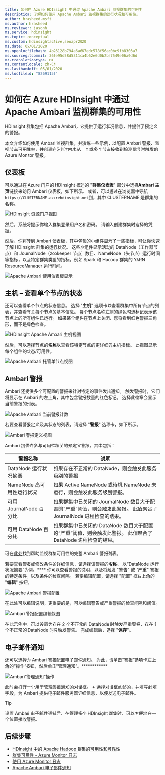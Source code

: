 ```yaml
---
title: 如何在 Azure HDInsight 中通过 Apache Ambari 监视群集的可用性
description: 了解如何使用 Apache Ambari 监视群集的运行状况和可用性。
author: hrasheed-msft
ms.author: hrasheed
ms.reviewer: jasonh
ms.service: hdinsight
ms.topic: conceptual
ms.custom: hdinsightactive,seoapr2020
ms.date: 05/01/2020
ms.openlocfilehash: 4b26128b794a6a667edc578f56ad0bc9fb8303a7
ms.sourcegitcommit: 366e95d58d5311ca4b62e6d0b2b47549e06a0d6d
ms.translationtype: MT
ms.contentlocale: zh-CN
ms.lasthandoff: 05/01/2020
ms.locfileid: "82691156"
---
```

# <a name="how-to-monitor-cluster-availability-with-apache-ambari-in-azure-hdinsight"></a>如何在 Azure HDInsight 中通过 Apache Ambari 监视群集的可用性

HDInsight 群集包括 Apache Ambari，它提供了运行状况信息，并提供了预定义的警报。

本文介绍如何使用 Ambari 监视群集，并演练一些示例，以配置 Ambari 警报、监视节点可用性率，并创建在5小时内未从一个或多个节点接收到检测信号时触发的 Azure Monitor 警报。

## <a name="dashboard"></a>仪表板

可以通过在 Azure 门户的 HDInsight 概述的 "**群集仪表板**" 部分中选择**Ambari 主页**链接来访问 Ambari 仪表板，如下所示。 或者，可以通过在浏览器中导航`https://CLUSTERNAME.azurehdinsight.net`到，其中 CLUSTERNAME 是群集的名称。

![HDInsight 资源门户视图](media/hdinsight-cluster-availability/azure-portal-dashboard-ambari.png)

然后，系统将提示你输入群集登录用户名和密码。 请输入创建群集时选择的凭据。

然后，你将转到 Ambari 仪表板，其中包含的小组件显示了一些指标，可让你快速了解 HDInsight 群集的运行状况。 这些小组件显示活动的 DataNode（工作器节点）和 JournalNode（zookeeper 节点）数目、NameNode（头节点）运行时间等指标，以及特定群集类型的指标，例如 Spark 和 Hadoop 群集的 YARN ResourceManager 运行时间。

![Apache Ambari 使用仪表板显示](media/hdinsight-cluster-availability/apache-ambari-dashboard.png)

## <a name="hosts--view-individual-node-status"></a>主机 – 查看单个节点的状态

还可以查看单个节点的状态信息。 选择 "**主机**" 选项卡以查看群集中所有节点的列表，并查看有关每个节点的基本信息。 每个节点名称左侧的绿色勾选标记表示该节点上的所有组件已运行。 如果某个组件在节点上关闭，您将看到红色警报三角形，而不是绿色检查。

![HDInsight Apache Ambari 主机视图](media/hdinsight-cluster-availability/apache-ambari-hosts1.png)

然后，可以选择节点的**名称**以查看该特定节点的更详细的主机指标。 此视图显示每个组件的状态/可用性。

![Apache Ambari 托管单节点视图](media/hdinsight-cluster-availability/apache-ambari-hosts-node.png)

## <a name="ambari-alerts"></a>Ambari 警报

Ambari 还提供多个可配置的警报来针对特定的事件发出通知。 触发警报时，它们将显示在 Ambari 的左上角，其中包含警报数量的红色标记。 选择此徽章会显示当前警报的列表。

![Apache Ambari 当前警报计数](media/hdinsight-cluster-availability/apache-ambari-alerts.png)

若要查看警报定义及其状态的列表，请选择 "**警报**" 选项卡，如下所示。

![Ambari 警报定义视图](media/hdinsight-cluster-availability/ambari-alerts-definitions.png)

Ambari 提供许多与可用性相关的预定义警报，其中包括：

| 警报名称                        | 说明   |
|---|---|
| DataNode 运行状况摘要           | 如果存在不正常的 DataNode，则会触发此服务级别的警报|
| NameNode 高可用性运行状况 | 如果 Active NameNode 或待机 NameNode 未运行，则会触发此服务级别警报。|
| 可用 JournalNode 百分比    | 如果群集中已关闭的 JournalNode 数目大于配置的“严重”阈值，则会触发此警报。 此值聚合了 JournalNode 进程检查的结果。 |
| 可用 DataNode 百分比       | 如果群集中已关闭的 DataNode 数目大于配置的“严重”阈值，则会触发此警报。 此值聚合了 DataNode 进程检查的结果。|

可在[此处](https://docs.microsoft.com/azure/hdinsight/hdinsight-high-availability-linux#ambari-web-ui)找到帮助监视群集可用性的完整 Ambari 警报列表。

若要查看警报或修改条件的详细信息，请选择该警报的**名称**。 以“DataNode 运行状况摘要”为例。**** 你可以查看警报的说明，以及将触发 "警告" 或 "严重" 警报的特定条件，以及条件的检查间隔。 若要编辑配置，请选择 "配置" 框右上角的 "**编辑**" 按钮。

![Apache Ambari 警报配置](media/hdinsight-cluster-availability/ambari-alert-configuration.png)

在此处可以编辑说明，更重要的是，可以编辑警告或严重警报的检查间隔和阈值。

![Ambari 警报配置编辑视图](media/hdinsight-cluster-availability/ambari-alert-configuration-edit.png)

在此示例中，可以设置为存在 2 个不正常的 DataNode 时触发严重警报，存在 1 个不正常的 DataNode 时只触发警告。 完成编辑后，选择 "**保存**"。

## <a name="email-notifications"></a>电子邮件通知

还可以选择为 Ambari 警报配置电子邮件通知。 为此，请单击“警报”选项卡左上角的“操作”按钮，然后单击“管理通知”。************

![Ambari“管理通知”操作](media/hdinsight-cluster-availability/ambari-manage-notifications.png)

此时会打开一个用于管理警报通知的对话框。 **+** 选择对话框底部的，并填写必填字段，为 Ambari 提供电子邮件服务器详细信息，以便发送电子邮件。

> [!TIP]
> 设置 Ambari 电子邮件通知后，在管理多个 HDInsight 群集时，可以方便地在一个位置接收警报。

## <a name="next-steps"></a>后续步骤

- [HDInsight 中的 Apache Hadoop 群集的可用性和可靠性](hdinsight-high-availability-linux.md)
- [群集可用性 - Azure Monitor 日志](./cluster-availability-monitor-logs.md)
- [使用 Azure Monitor 日志](hdinsight-hadoop-oms-log-analytics-tutorial.md)
- [Apache Ambari 电子邮件通知](apache-ambari-email.md)
